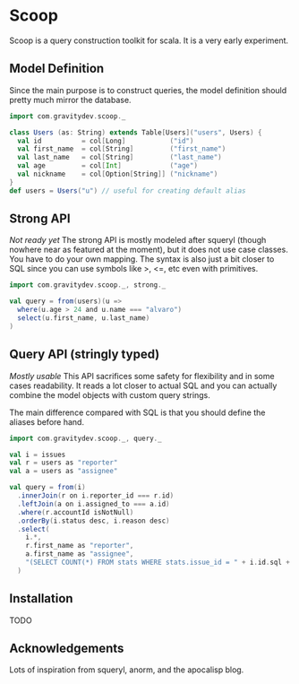Scoop
=====

Scoop is a query construction toolkit for scala. It is a very early experiment. 

Model Definition
----------------

Since the main purpose is to construct queries, the model definition should pretty much mirror the database.

```scala
import com.gravitydev.scoop._

class Users (as: String) extends Table[Users]("users", Users) {
  val id          = col[Long]           ("id")
  val first_name  = col[String]         ("first_name")
  val last_name   = col[String]         ("last_name")
  val age         = col[Int]            ("age")
  val nickname    = col[Option[String]] ("nickname")
}
def users = Users("u") // useful for creating default alias
```

Strong API
----------

*Not ready yet* The strong API is mostly modeled after squeryl (though nowhere near as featured at the moment), but it does not use case classes. 
You have to do your own mapping. The syntax is also just a bit closer to SQL since you can use symbols like >, <=, etc even with primitives.

```scala
import com.gravitydev.scoop._, strong._

val query = from(users)(u => 
  where(u.age > 24 and u.name === "alvaro")
  select(u.first_name, u.last_name)
)
```

Query API (stringly typed)
--------------------------

*Mostly usable* This API sacrifices some safety for flexibility and in some cases readability. It reads a lot closer to actual SQL and you can 
actually combine the model objects with custom query strings.

The main difference compared with SQL is that you should define the aliases before hand.

```scala
import com.gravitydev.scoop._, query._

val i = issues
val r = users as "reporter"
val a = users as "assignee"

val query = from(i)
  .innerJoin(r on i.reporter_id === r.id)
  .leftJoin(a on i.assigned_to === a.id)
  .where(r.accountId isNotNull)
  .orderBy(i.status desc, i.reason desc)
  .select(
    i.*, 
    r.first_name as "reporter", 
    a.first_name as "assignee", 
    "(SELECT COUNT(*) FROM stats WHERE stats.issue_id = " + i.id.sql + ") as total_stats"
  )
```

Installation
------------

TODO

Acknowledgements
----------------

Lots of inspiration from squeryl, anorm, and the apocalisp blog.

